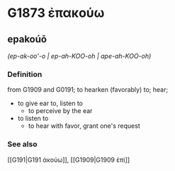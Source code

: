 # G1873 ἐπακούω

## epakoúō

_(ep-ak-oo'-o | ep-ah-KOO-oh | ape-ah-KOO-oh)_

### Definition

from G1909 and G0191; to hearken (favorably) to; hear; 

- to give ear to, listen to
  - to perceive by the ear
- to listen to
  - to hear with favor, grant one's request

### See also

[[G191|G191 ἀκούω]], [[G1909|G1909 ἐπί]]
